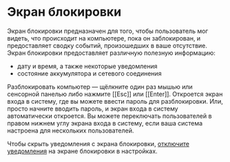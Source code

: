 # Экран блокировки

Экран блокировки предназначен для того, чтобы пользователь мог видеть, что происходит на компьютере, пока он заблокирован, и предоставляет сводку событий, произошедших в ваше отсутствие. Экран блокировки предоставляет различную полезную информацию:

- дату и время, а также некоторые уведомления
- состояние аккумулятора и сетевого соединения

Разблокировать компьютер — щёлкните один раз мышью или сенсорной панелью либо нажмите [[Esc]] или [[Enter]]. Откроется экран входа в систему, где вы можете ввести пароль для разблокировки. Или, просто начните вводить пароль, и экран входа в систему автоматически откроется. Вы можете переключать пользователей в правом нижнем углу экрана входа в систему, если ваша система настроена для нескольких пользователей.

Чтобы скрыть уведомления с экрана блокировки, [отключите уведомления](/using-gnome/workplaces/notifications/#отключение-уведомлении-на-экране-блокировки) на экране блокировки в настройках.

